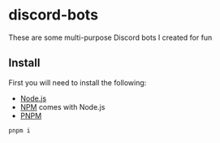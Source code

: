 # discord-bots

These are some multi-purpose Discord bots I created for fun

## Install

First you will need to install the following:

- [Node.js](https://nodejs.org/en/)
- [NPM](https://www.npmjs.com/) comes with Node.js
- [PNPM](https://pnpm.io/)

```
pnpm i
```
